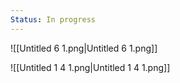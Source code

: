 ```yaml
---
Status: In progress
---
```

![[Untitled 6 1.png|Untitled 6 1.png]]

  

![[Untitled 1 4 1.png|Untitled 1 4 1.png]]
